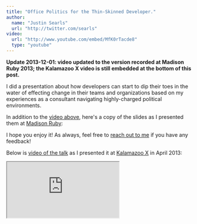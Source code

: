 ```yaml
---
title: "Office Politics for the Thin-Skinned Developer."
author:
  name: "Justin Searls"
  url: "http://twitter.com/searls"
video:
  url: "http://www.youtube.com/embed/MfK0rTacde8"
  type: "youtube"
---
```


**Update 2013-12-01: video updated to the version recorded at Madison Ruby 2013; the Kalamazoo X video is still embedded at the bottom of this post.**

I did a presentation about how developers can start to dip their toes in the water of effecting change in their teams and organizations based on my experiences as a consultant navigating highly-charged political environments.

In addition to the [video above](http://www.youtube.com/watch?v=MfK0rTacde8
), here's a copy of the slides as I presented them at [Madison Ruby](http://madisonruby.org):

<script async class="speakerdeck-embed" data-id="45ad9d00ea63013040c77ee3eec3cdd3" data-ratio="1.33333333333333" src="//speakerdeck.com/assets/embed.js"></script>

I hope you enjoy it! As always, feel free to [reach out to me](mailto:justin@testdouble.com) if you have any feedback!

Below is [video of the talk](http://www.youtube.com/watch?v=amFtMIRBtZs) as I presented it at [Kalamazoo X](http://kalamazoox.org) in April 2013:

<div class="embed-container">
  <iframe src="http://www.youtube.com/embed/amFtMIRBtZs" allowfullscreen></iframe>
</div>
